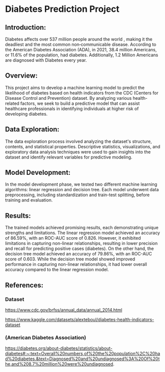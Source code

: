 # Diabetes Prediction Project

## Introduction:
Diabetes affects  over 537 million people around the world , making it the deadliest and the most common non‐communicable disease.  According to the American Diabetes Association (ADA), in 2021, 38.4 million Americans, or 11.6% of the population, had diabetes. Additionally, 1.2 Million Americans are diagnosed with Diabetes every year.


## Overview:
This project aims to develop a machine learning model to predict the likelihood of diabetes based on health indicators from the CDC (Centers for Disease Control and Prevention) dataset. By analyzing various health-related factors, we seek to build a predictive model that can assist healthcare professionals in identifying individuals at higher risk of developing diabetes.


## Data Exploration:
The data exploration process involved analyzing the dataset's structure, contents, and statistical properties. Descriptive statistics, visualizations, and exploratory data analysis techniques were used to gain insights into the dataset and identify relevant variables for predictive modeling.

## Model Development:
In the model development phase, we tested two different machine learning algorithms: linear regression and decision tree. Each model underwent data preprocessing, including standardization and train-test splitting, before training and evaluation. 


## Results:
The trained models achieved promising results, each demonstrating unique strengths and limitations. The linear regression model achieved an accuracy of 86.59%, with an ROC-AUC score of 0.826. However, it exhibited limitations in capturing non-linear relationships, resulting in lower precision and recall for predicting positive cases (diabetes). On the other hand, the decision tree model achieved an accuracy of 79.86%, with an ROC-AUC score of 0.603. While the decision tree model showed improved performance in capturing non-linear relationships, it had lower overall accuracy compared to the linear regression model. 

## References:

### Dataset

https://www.cdc.gov/brfss/annual_data/annual_2014.html

https://www.kaggle.com/datasets/alexteboul/diabetes-health-indicators-dataset

### (American Diabetes Association)

https://diabetes.org/about-diabetes/statistics/about-diabetes#:~:text=Overall%20numbers,of%20the%20population%2C%20had%20diabetes.&text=Diagnosed%20and%20undiagnosed%3A%20Of%20the,and%208.7%20million%20were%20undiagnosed.
